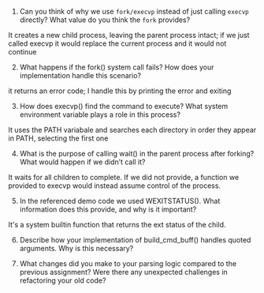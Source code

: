 1. Can you think of why we use `fork/execvp` instead of just calling `execvp` directly? What value do you think the `fork` provides?

It creates a new child process, leaving the parent process intact; if we just called execvp it would replace the current process and it would not continue

2. What happens if the fork() system call fails? How does your implementation handle this scenario?

it returns an error code; I handle this by printing the error and exiting

3. How does execvp() find the command to execute? What system environment variable plays a role in this process?

It uses the PATH variabale and searches each directory in order they appear in PATH, selecting the first one

4. What is the purpose of calling wait() in the parent process after forking? What would happen if we didn’t call it?

It waits for all children to complete. If we did not provide, a function we provided to execvp would instead assume control of the process.

5. In the referenced demo code we used WEXITSTATUS(). What information does this provide, and why is it important?

It's a system builtin function that returns the ext status of the child.

6. Describe how your implementation of build_cmd_buff() handles quoted arguments. Why is this necessary?

7. What changes did you make to your parsing logic compared to the previous assignment? Were there any unexpected challenges in refactoring your old code?


